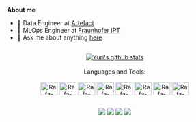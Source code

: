 
<p align="center"><a href="https://yuriachermann.github.io"></a></p>

**About me**
- 💼 Data Engineer at [Artefact](https://www.artefact.com)
- 💼 MLOps Engineer at [Fraunhofer IPT](https://www.ipt.fraunhofer.de)
- 💬 Ask me about anything [here](https://github.com/yuriachermann/yuriachermann/issues)

##
<div align="center">
  <a href="https://github.com/yuriachermann/github-readme-stats"><img align="center" src="https://github-readme-stats.vercel.app/api?username=yuriachermann&show_icons=true&include_all_commits=true&theme=gotham&hide_border=true" alt="Yuri's github stats" /></a>
</div>

<div align="center"><br>
  Languages and Tools:
</div>
      
<div style="display: inline_block"><br>
  <div align="center">
  <img align="center" alt="Rafa-Csharp" height="30" width="40" src="https://cdn.jsdelivr.net/gh/devicons/devicon/icons/python/python-original.svg">
  <img align="center" alt="Rafa-Csharp" height="30" width="40" src="https://upload.wikimedia.org/wikipedia/commons/e/ed/Pandas_logo.svg">
  <img align="center" alt="Rafa-Csharp" height="30" width="40" src="https://cdn.jsdelivr.net/gh/devicons/devicon/icons/tensorflow/tensorflow-original.svg"> 
  <img align="center" alt="Rafa-Csharp" height="30" width="40" src="https://upload.wikimedia.org/wikipedia/commons/0/05/Scikit_learn_logo_small.svg">
  <img align="center" alt="Rafa-Csharp" height="30" width="40" src="https://cdn.jsdelivr.net/gh/devicons/devicon/icons/jupyter/jupyter-original-wordmark.svg">
  <img align="center" alt="Rafa-Csharp" height="30" width="40" src="https://pics.freeicons.io/uploads/icons/png/8467612941536233213-512.png"> 
  <img align="center" alt="Rafa-Csharp" height="30" width="40" src="https://cdn.jsdelivr.net/gh/devicons/devicon/icons/azure/azure-original.svg">
  <img align="center" alt="Rafa-Csharp" height="30" width="40" src="https://www.vectorlogo.zone/logos/databricks/databricks-icon.svg">
</div>

<!--
<a href="https://twitter.com/YuriAchermann">
  <img align="right" alt="Yuri Achermann | Twitter" width="21px" src="https://raw.githubusercontent.com/anuraghazra/anuraghazra/master/assets/twitter.svg" />
</a>
<a href="https://codesandbox.io/u/anuraghazra">
  <img align="right" alt="Yuri Achermann | CodeSandbox" width="20px" src="https://raw.githubusercontent.com/anuraghazra/anuraghazra/master/assets/codesandbox.svg" />
</a>
-->
  
##

<div>
  <div align="center">
  <a href="https://www.linkedin.com/in/yuriachermann/" target="_blank"><img src="https://img.shields.io/badge/-LinkedIn-%230077B5?style=for-the-badge&logo=linkedin&logoColor="white" target="_blank"></a>
  <a href="https://twitter.com/YuriAchermann"><img src="https://img.shields.io/badge/Twitter-00acee?style=for-the-badge&logo=Twitter&logoColor="white" target="_blank"></a>
  <a href = "mailto:yuri.achermann@gmail.com"><img src="https://img.shields.io/badge/-Gmail-%23333?style=for-the-badge&logo=gmail&logoColor="white" target="_blank"></a>
  <a href="https://wa.me/4915735582320?text=Hi"><img src="https://img.shields.io/badge/WhatsApp-25D366?style=for-the-badge&logo=whatsapp&logoColor="white" target="_blank"></a>
</div>
